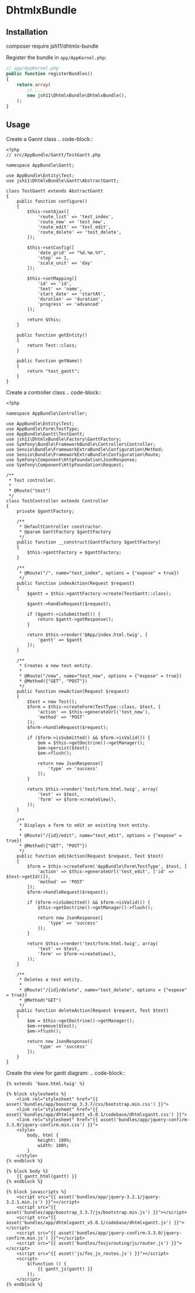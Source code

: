 DhtmlxBundle
==================

Installation
------------
composer require jsh11/dhtmlx-bundle

Register the bundle in `app/AppKernel.php`:

``` php
// app/AppKernel.php
public function registerBundles()
{
    return array(
        // ...
        new jsh11\DhtmlxBundle\DhtmlxBundle(),
    );
}
```

Usage
-----
Create a Gannt class
.. code-block::

    <?php
    // src/AppBundle/Gantt/TestGantt.php
    
    namespace AppBundle\Gantt;
    
    use AppBundle\Entity\Test;
    use jsh11\DhtmlxBundle\Gantt\AbstractGantt;
    
    class TestGantt extends AbstractGantt
    {
        public function configure()
        {
            $this->setAjax([
                'route_list' => 'test_index',
                'route_new' => 'test_new',
                'route_edit' => 'test_edit',
                'route_delete' => 'test_delete',
            ]);
    
            $this->setConfig([
                'date_grid' => "%d.%m.%Y",
                'step' => 1,
                'scale_unit' => 'day'
            ]);
    
            $this->setMapping([
                'id' => 'id',
                'text' => 'name',
                'start_date' => 'startAt',
                'duration' => 'duration',
                'progress' => 'advanced'
            ]);
    
            return $this;
        }
    
        public function getEntity()
        {
            return Test::class;
        }
    
        public function getName()
        {
            return "test_gantt";
        }
    }
    
Create a controller class
.. code-block::

    <?php
    
    namespace AppBundle\Controller;
    
    use AppBundle\Entity\Test;
    use AppBundle\Form\TestType;
    use AppBundle\Gantt\TestGantt;
    use jsh11\DhtmlxBundle\Factory\GanttFactory;
    use Symfony\Bundle\FrameworkBundle\Controller\Controller;
    use Sensio\Bundle\FrameworkExtraBundle\Configuration\Method;
    use Sensio\Bundle\FrameworkExtraBundle\Configuration\Route;
    use Symfony\Component\HttpFoundation\JsonResponse;
    use Symfony\Component\HttpFoundation\Request;
    
    /**
     * Test controller.
     *
     * @Route("test")
     */
    class TestController extends Controller
    {
        private $ganttFactory;
    
        /**
         * DefaultController constructor.
         * @param GanttFactory $ganttFactory
         */
        public function __construct(GanttFactory $ganttFactory)
        {
            $this->ganttFactory = $ganttFactory;
        }
    
        /**
         * @Route("/", name="test_index", options = {"expose" = true})
         */
        public function indexAction(Request $request)
        {
            $gantt = $this->ganttFactory->create(TestGantt::class);
    
            $gantt->handleRequest($request);
    
            if ($gantt->isSubmitted()) {
                return $gantt->getResponse();
            }
    
            return $this->render('@App/index.html.twig', [
                'gantt' => $gantt
            ]);
        }
    
        /**
         * Creates a new test entity.
         *
         * @Route("/new", name="test_new", options = {"expose" = true})
         * @Method({"GET", "POST"})
         */
        public function newAction(Request $request)
        {
            $test = new Test();
            $form = $this->createForm(TestType::class, $test, [
                'action' => $this->generateUrl('test_new'),
                'method' => 'POST'
            ]);
            $form->handleRequest($request);
    
            if ($form->isSubmitted() && $form->isValid()) {
                $em = $this->getDoctrine()->getManager();
                $em->persist($test);
                $em->flush();
    
                return new JsonResponse([
                    'type' => 'success'
                ]);
            }
    
            return $this->render('test/form.html.twig', array(
                'test' => $test,
                'form' => $form->createView(),
            ));
        }
    
        /**
         * Displays a form to edit an existing test entity.
         *
         * @Route("/{id}/edit", name="test_edit", options = {"expose" = true})
         * @Method({"GET", "POST"})
         */
        public function editAction(Request $request, Test $test)
        {
            $form = $this->createForm('AppBundle\Form\TestType', $test, [
                'action' => $this->generateUrl('test_edit', ['id' => $test->getId()]),
                'method' => 'POST'
            ]);
            $form->handleRequest($request);
    
            if ($form->isSubmitted() && $form->isValid()) {
                $this->getDoctrine()->getManager()->flush();
    
                return new JsonResponse([
                    'type' => 'success'
                ]);
            }
    
            return $this->render('test/form.html.twig', array(
                'test' => $test,
                'form' => $form->createView(),
            ));
        }
    
        /**
         * Deletes a test entity.
         *
         * @Route("/{id}/delete", name="test_delete", options = {"expose" = true})
         * @Method("GET")
         */
        public function deleteAction(Request $request, Test $test)
        {
            $em = $this->getDoctrine()->getManager();
            $em->remove($test);
            $em->flush();
    
            return new JsonResponse([
                'type' => 'success'
            ]);
        }
    }

Create the view for gantt diagram:
.. code-block::

    {% extends 'base.html.twig' %}
    
    {% block stylesheets %}
        <link rel="stylesheet" href="{{ asset('bundles/app/boostrap_3.3.7/css/bootstrap.min.css') }}">
        <link rel="stylesheet" href="{{ asset('bundles/app/dhtmlxgantt_v5.0.1/codebase/dhtmlxgantt.css') }}">
        <link rel="stylesheet" href="{{ asset('bundles/app/jquery-confirm-3.3.0/jquery-confirm.min.css') }}">
        <style>
            body, html {
                height: 100%;
                width: 100%;
            }
        </style>
    {% endblock %}
    
    {% block body %}
        {{ gantt_html(gantt) }}
    {% endblock %}
    
    {% block javascripts %}
        <script src="{{ asset('bundles/app/jquery-3.2.1/jquery-3.2.1.min.js') }}"></script>
        <script src="{{ asset('bundles/app/boostrap_3.3.7/js/bootstrap.min.js') }}"></script>
        <script src="{{ asset('bundles/app/dhtmlxgantt_v5.0.1/codebase/dhtmlxgantt.js') }}"></script>
        <script src="{{ asset('bundles/app/jquery-confirm-3.3.0/jquery-confirm.min.js') }}"></script>
        <script src="{{ asset('bundles/fosjsrouting/js/router.js') }}"></script>
        <script src="{{ asset('js/fos_js_routes.js') }}"></script>
        <script>
            $(function () {
                {{ gantt_js(gantt) }}
            });
        </script>
    {% endblock %}